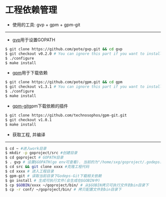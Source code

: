 工程依赖管理
================

* 使用的工具: gvp + gpm + gpm-git
---------------------------------

* [gvp](https://github.com/pote/gvp)用于设置GOPATH

```bash
$ git clone https://github.com/pote/gvp.git && cd gvp
$ git checkout v0.2.0 # You can ignore this part if you want to install HEAD.
$ ./configure
$ make install
```

* [gpm](https://github.com/pote/gpm)用于下载依赖

```bash
$ git clone https://github.com/pote/gpm.git && cd gpm
$ git checkout v1.3.1 # You can ignore this part if you want to install HEAD.
$ ./configure
$ make install
```

* [gpm-git](https://github.com/technosophos/gpm-git)gpm下载依赖的插件

```sh
$ git clone https://github.com/technosophos/gpm-git.git
$ git checkout v1.0.1
$ make install
```

* 获取工程, 并编译
-----------------------------------------

```sh
$ cd ~ #进入work目录
$ mkdir -p goproject/src #创建目录
$ cd goproject # GOPATH目录
$ . gvp # 设置$GOPATH(go env可查看). 当前的为"/home/sxg/goproject/.godeps:/home/sxg/goproject"
$ cd src && git clone xxxx #克隆工程代码
$ cd xxxx # 进入工程目录
$ gpm-git # 读取当前目录下Godeps-Git下载相关依赖
$ go install # 生成可执行文件(会生成在$GOBIN中)
$ cp $GOBIN/xxxx ~/goproject/bin/ # 从$GOBIN拷贝可执行文件到bin目录下
$ cp -r conf/ ~/goproject/bin/ # 拷贝配置文件到bin目录下
```

